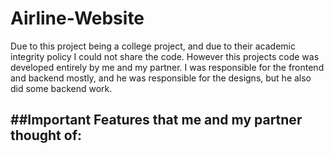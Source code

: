 # Airline-Website

Due to this project being a college project, and due to their academic integrity policy I could not share the code.
However this projects code was developed entirely by me and my partner. I was responsible for the frontend and backend mostly, and he was responsible for the designs, but he also did some backend work.


##Important Features that me and my partner thought of:
-
